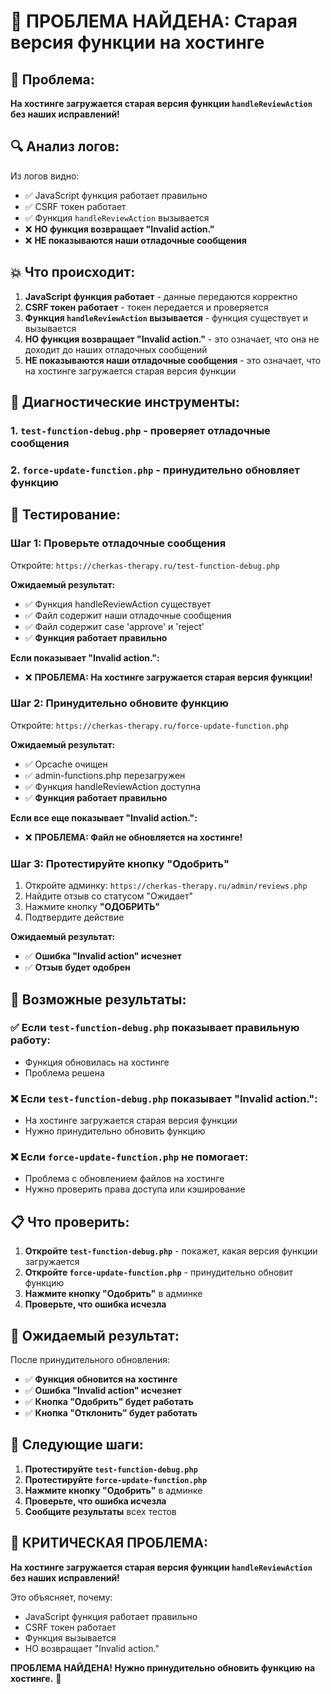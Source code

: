 # 🚨 ПРОБЛЕМА НАЙДЕНА: Старая версия функции на хостинге

## 🎯 **Проблема:**

**На хостинге загружается старая версия функции `handleReviewAction` без наших исправлений!**

## 🔍 **Анализ логов:**

Из логов видно:

- ✅ JavaScript функция работает правильно
- ✅ CSRF токен работает
- ✅ Функция `handleReviewAction` вызывается
- ❌ **НО функция возвращает "Invalid action."**
- ❌ **НЕ показываются наши отладочные сообщения**

## 💥 **Что происходит:**

1. **JavaScript функция работает** - данные передаются корректно
2. **CSRF токен работает** - токен передается и проверяется
3. **Функция `handleReviewAction` вызывается** - функция существует и вызывается
4. **НО функция возвращает "Invalid action."** - это означает, что она не доходит до наших отладочных сообщений
5. **НЕ показываются наши отладочные сообщения** - это означает, что на хостинге загружается старая версия функции

## 🔧 **Диагностические инструменты:**

### 1. **`test-function-debug.php`** - проверяет отладочные сообщения

### 2. **`force-update-function.php`** - принудительно обновляет функцию

## 🧪 **Тестирование:**

### **Шаг 1: Проверьте отладочные сообщения**

Откройте: `https://cherkas-therapy.ru/test-function-debug.php`

**Ожидаемый результат:**

- ✅ Функция handleReviewAction существует
- ✅ Файл содержит наши отладочные сообщения
- ✅ Файл содержит case 'approve' и 'reject'
- ✅ **Функция работает правильно**

**Если показывает "Invalid action.":**

- ❌ **ПРОБЛЕМА: На хостинге загружается старая версия функции!**

### **Шаг 2: Принудительно обновите функцию**

Откройте: `https://cherkas-therapy.ru/force-update-function.php`

**Ожидаемый результат:**

- ✅ Opcache очищен
- ✅ admin-functions.php перезагружен
- ✅ Функция handleReviewAction доступна
- ✅ **Функция работает правильно**

**Если все еще показывает "Invalid action.":**

- ❌ **ПРОБЛЕМА: Файл не обновляется на хостинге!**

### **Шаг 3: Протестируйте кнопку "Одобрить"**

1. Откройте админку: `https://cherkas-therapy.ru/admin/reviews.php`
2. Найдите отзыв со статусом "Ожидает"
3. Нажмите кнопку **"ОДОБРИТЬ"**
4. Подтвердите действие

**Ожидаемый результат:**

- ✅ **Ошибка "Invalid action" исчезнет**
- ✅ **Отзыв будет одобрен**

## 🎯 **Возможные результаты:**

### ✅ **Если `test-function-debug.php` показывает правильную работу:**

- Функция обновилась на хостинге
- Проблема решена

### ❌ **Если `test-function-debug.php` показывает "Invalid action.":**

- На хостинге загружается старая версия функции
- Нужно принудительно обновить функцию

### ❌ **Если `force-update-function.php` не помогает:**

- Проблема с обновлением файлов на хостинге
- Нужно проверить права доступа или кэширование

## 📋 **Что проверить:**

1. **Откройте `test-function-debug.php`** - покажет, какая версия функции загружается
2. **Откройте `force-update-function.php`** - принудительно обновит функцию
3. **Нажмите кнопку "Одобрить"** в админке
4. **Проверьте, что ошибка исчезла**

## 🎉 **Ожидаемый результат:**

После принудительного обновления:

- ✅ **Функция обновится на хостинге**
- ✅ **Ошибка "Invalid action" исчезнет**
- ✅ **Кнопка "Одобрить" будет работать**
- ✅ **Кнопка "Отклонить" будет работать**

## 📝 **Следующие шаги:**

1. **Протестируйте `test-function-debug.php`**
2. **Протестируйте `force-update-function.php`**
3. **Нажмите кнопку "Одобрить"** в админке
4. **Проверьте, что ошибка исчезла**
5. **Сообщите результаты** всех тестов

## 🚨 **КРИТИЧЕСКАЯ ПРОБЛЕМА:**

**На хостинге загружается старая версия функции `handleReviewAction` без наших исправлений!**

Это объясняет, почему:

- JavaScript функция работает правильно
- CSRF токен работает
- Функция вызывается
- НО возвращает "Invalid action."

**ПРОБЛЕМА НАЙДЕНА! Нужно принудительно обновить функцию на хостинге.** 🚨
